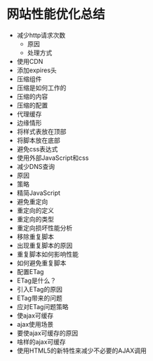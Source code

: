 网站性能优化总结
=========
* 减少http请求次数<br/>
  * 原因
  * 处理方式
* 使用CDN
* 添加expires头
* 压缩组件
 * 压缩是如何工作的
 * 压缩的内容
 * 压缩的配置
 * 代理缓存
 * 边缘情形
* 将样式表放在顶部
* 将脚本放在底部
* 避免css表达式
* 使用外部JavaScript和css
* 减少DNS查询
 * 原因
 * 策略
* 精简JavaScript
* 避免重定向
 * 重定向的定义
 * 重定向的类型
 * 重定向损坏性能分析
* 移除重复脚本
 * 出现重复脚本的原因
 * 重复脚本如何影响性能
 * 如何避免重复脚本
* 配置ETag
 * ETag是什么？
 * 引入ETag的原因
 * ETag带来的问题
 * 应对ETag问题策略
* 使ajax可缓存
 * ajax使用场景
 * 要使ajax可缓存的原因
 * 啥样的ajax可缓存
 * 使用HTML5的新特性来减少不必要的AJAX调用
